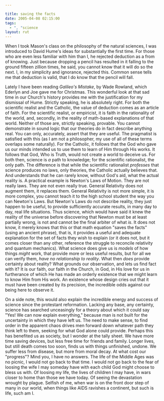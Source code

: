 ```yaml
---

title: saving the facts
date: 2005-04-08 02:15:00
tags:
  - ", "science
layout: rut
---
```


<p> When I took Mason's class on the philosophy of the natural
sciences, I was introduced to David Hume's ideas for substantially
the first time.  For those who are even less familiar with him
than I, he rejected deduction as a from of knowing.  Just because
dropping a pencil has resulted in it falling to the ground fifteen
zillion times, he said, you cannot know that it will do so the next.
I, in my simplicity and ignorance, rejected this.  Common sense
tells me that deduction is valid, that I do know that the pencil
will fall.</p>

<p>Lately I have been reading <em>Galileo's Mistake</em>, by Wade
Rowland, which Ederlyn and Joe gave me for Christmas.  This wonderful
look at that sad time in our Church's history provides me with the
justification for my dismissal of Hume.  Strictly speaking, he is
absolutely right.  For both the scientific realist and the Catholic,
the value of deduction comes as an article of faith.  For the
scientific realist, or empiricist, it is faith in the rationality of
the world, and, secondly, in the reality of math-based explanations
of that world.  Neither of those are, strictly speaking, provable.
You cannot demonstrate in sound logic that our theories do in fact
describe anything real.  You can only, accurately, assert that they
are useful.  The pragmatist is satisfied with this (as I am not a
philosopher, my use of all of these terms overlaps some naturally).
For the Catholic, it follows that the God who gave us our minds
intended us to use them to learn of Him through His works.
It follows that God, Who is Truth, would not create a world to
deceive us.  For both then, science is <em>a</em> path to knowledge;
for the scientific rationalist, the only path.  The difference
is that while the scientific rationalist <em>professes</em> that
science produces no laws, only theories, the Catholic actually
believes that.  And understands that he can rarely know, without
God's aid, what the actual reality is.  A practical example is
Newton's Laws of Motion.  They are not really laws.  They are not
even really true.  General Relativity does not augment them, it
replaces them.  General Relativity is not more simple, it is more
complex, you cannot teach it to the high school student the way
you can Newton's Laws.  But Newton's Laws do not describe reality,
they just happen to be useful, to provide sufficiently accurate
results, in many day to day, real life situations.  Thus science,
which would have said it knew the reality of the universe before
discovering that Newton must be at least partially wrong, is not and
cannot be the final arbiter of what <em>is</em>.  It does not know,
it merely knows that this or that math equation "saves the facts"
(using an ancient phrase), that is, it provides a useful and adequate
explanation for the set of facts they wish to explain (or it does
not, but it comes closer than any other, reference the struggle
to reconcile relativity and quantum mechanics).  What science does
give us is <em>models</em> of how things <em>might</em> work, that
provide more or less useful results, but for all we can verify them,
<em>have no relationship to reality</em>.  What then <em>does</em>
provide certainty about reality?  What grounds our observation, and
lets us find fact with it?  It is our faith, our faith in the Church,
in God, in His love for us in furtherance of which He has made an
orderly existence that we might learn to know Him from His work.
An existence whose design cries out that it must have been created
by its precision, the incredible odds against our being here to
observe it.</p>

<p>On a side note, this would also explain the incredible energy and
success of science since the protestant reformation.  Lacking any
base, any certainty, science has searched unceasingly for a theory
about which it could say "Yes! We can now explain everything,"
because man is not built for the uncertainty in which they have
left us.  The need to make sense, to find order in the apparent
chaos drives men forward down whatever path they think left to
them, seeking for what God alone could provide.  Perhaps this has
benefited us as society, but I wonder at the tally sheet.  We have
more time saving devices, but less free time for friends and family.
Longer lives, but still death comes too soon, finds us with things
unfinished, undone.  We suffer less from disease, but more from moral
decay.  At what cost our "progress"?  Mind you, I have no answers.
The life of the Middle Ages was no picnic, I would not go back to
that time.  I would not go back to the fear of loosing the wife I
may someday have with each child God might choose to bless us with.
Of loosing my life, the lives of children I may have, in wars closer
to home than those we have today.  Of seeing the devastation wrought
by plague.  Selfish of me, when war is on the front door step of
many in our world, when things like AIDS ravishes a continent,
but such is life, such am I.</p>

